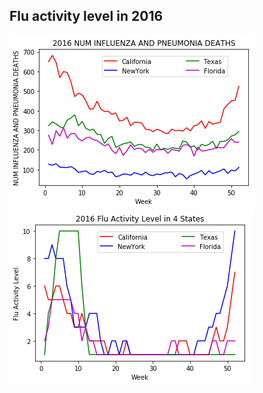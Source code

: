 
## Flu activity level in 2016
<img src="./Results/Num_Influenza_and_Pneumonia_deaths_2016.png" /> <img src="./Results/activity-week-4states-2016.png" />
